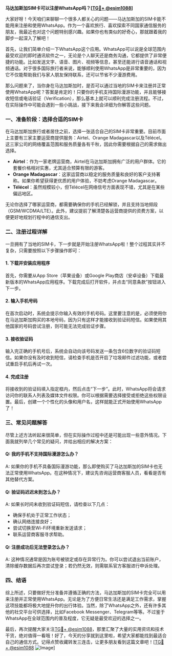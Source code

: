 **马达加斯加SIM卡可以注册WhatsApp吗？[[TG💪+ @esim1088](https://t.me/s/esim1088)]**

大家好呀！今天咱们来聊聊一个很多人都关心的问题——马达加斯加的SIM卡能不能用来注册和使用WhatsApp。作为一个喜欢旅行、喜欢探索不同国家通信服务的朋友，我最近也对这个问题特别感兴趣。如果你也有类似的好奇心，那就跟着我的脚步一起深入了解吧！

首先，让我们简单介绍一下WhatsApp这个应用。WhatsApp可以说是全球范围内最受欢迎的即时通讯软件之一，无论是个人聊天还是商务沟通，它都提供了非常便捷的功能。比如发送文字、语音、图片、视频等信息，甚至还能进行语音通话和视频通话。对于很多国际旅行者来说，能够顺利使用WhatsApp是非常重要的，因为它不仅能帮助我们与家人朋友保持联系，还可以节省不少漫游费用。

那么问题来了，当你身在马达加斯加时，是否可以通过当地的SIM卡来注册并正常使用WhatsApp呢？答案是肯定的！只要你的手机支持国际漫游功能，并且能够接收短信或电话验证（Verification），那么基本上就可以顺利完成注册流程。不过，在实际操作中可能会遇到一些小挑战，接下来我会详细为你解答这些问题。

### 一、准备阶段：选择合适的SIM卡

在马达加斯加旅行或者居住之前，选择一张适合自己的SIM卡非常重要。目前市面上主要有三家主要运营商提供服务：Airtel、Orange Madagascar以及Télécel。这三家公司的网络覆盖范围和服务质量各有千秋，因此你需要根据自己的需求做出选择。

- **Airtel**：作为一家老牌运营商，Airtel在马达加斯加拥有广泛的用户群体。它的套餐价格相对实惠，尤其适合预算有限的游客。
- **Orange Madagascar**：这家运营商以稳定的服务质量和良好的客户支持著称。如果你希望获得更优质的用户体验，不妨考虑Orange Madagascar。
- **Télécel**：虽然规模较小，但Télécel在网络信号方面表现不错，尤其是在某些偏远地区。

无论你选择了哪家运营商，都需要确保你的手机已经解锁，并且支持当地频段（GSM/WCDMA/LTE）。此外，建议提前了解清楚各运营商提供的资费方案，以便更好地规划行程中的通信支出。

### 二、注册过程详解

一旦拥有了当地的SIM卡，下一步就是开始注册WhatsApp啦！整个过程其实并不复杂，只需要按照以下步骤操作即可：

#### 1. 下载并安装应用程序

首先，你需要从App Store（苹果设备）或Google Play商店（安卓设备）下载最新版本的WhatsApp应用程序。下载完成后打开软件，并点击“同意条款”按钮进入下一步。

#### 2. 输入手机号码

在首次启动时，系统会提示你输入有效的手机号码。这里要注意的是，必须使用你在马达加斯加购买的本地号码，因为只有这样才能接收到验证码短信。如果使用其他国家的号码尝试注册，则可能无法完成验证步骤。

#### 3. 接收验证码

输入完正确的手机号后，系统会自动向该号码发送一条包含6位数字的验证码短信。如果你没有及时收到短信，请检查手机是否开启了垃圾邮件过滤功能，或者尝试重启手机后再试一次。

#### 4. 完成注册

将接收到的验证码填入指定框内，然后点击“下一步”。此时，WhatsApp将会请求访问你的联系人列表及媒体文件权限。你可以根据需要选择接受或拒绝这些权限设置。最后，创建一个个性化的头像和用户名，这样就能正式开始使用WhatsApp了！

### 三、常见问题解答

尽管上述方法听起来很简单，但在实际操作过程中还是可能出现一些意外情况。下面我就列举几个常见的疑问，并给出相应的解决方案：

#### Q: 我的手机不支持国际漫游怎么办？
A: 如果你的手机不具备国际漫游功能，那么即使购买了马达加斯加的SIM卡也无法正常使用WhatsApp。在这种情况下，建议先咨询运营商客服人员，看看是否有其他替代方案。

#### Q: 验证码迟迟未到怎么办？
A: 如果长时间未收到验证码短信，请检查以下几点：
   - 确保手机处于正常工作状态；
   - 确认网络连接良好；
   - 尝试切换至Wi-Fi环境重新发送请求；
   - 联系运营商客服寻求帮助。

#### Q: 注册成功后无法登录怎么办？
A: 这种情况通常是因为账号被锁定或存在异常行为。你可以尝试退出当前账户，清除缓存数据后再次尝试登录；若仍然无效，则需联系官方客服进行申诉处理。

### 四、结语

综上所述，只要做好充分准备并遵循正确的方法，马达加斯加的SIM卡完全可以用来注册并正常使用WhatsApp。无论是为了方便日常生活还是满足工作需求，掌握这项技能都将极大地提升你的出行体验。当然，除了WhatsApp之外，还有许多其他的社交平台可供选择，比如Facebook Messenger、Telegram等等。不过鉴于WhatsApp在全球范围内的普及程度，它无疑是最受欢迎的选择之一。

最后，再次提醒大家关注[TG💪+ @esim1088](https://t.me/s/esim1088)，那里汇聚了大量的实用资讯和技术干货，绝对值得一看哦！好了，今天的分享就到这里啦，希望大家都能找到最适合自己的通信方式。记得点赞收藏转发三连击，让更多朋友看到这篇文章吧！[[TG💪+ @esim1088](https://t.me/s/esim1088) ![Image](https://i.postimg.cc/4NQfJmqS/Snipaste-2025-05-13-00-14-12.png)]